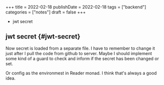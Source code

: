 +++
title = 2022-02-18
publishDate = 2022-02-18
tags = ["backend"]
categories = ["notes"]
draft = false
+++

-   jwt secret

<!--more-->


## jwt secret {#jwt-secret}

Now secret is loaded from a separate file.
I have to remember to change it just after I pull the code from github to server.
Maybe I should implement some kind of a guard to check and inform if the secret
has been changed or set.

Or config as the environmest in Reader monad. I think that's always a good idea.